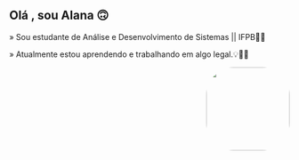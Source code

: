 ## Olá , sou Alana 🙃

 » Sou estudante de Análise e Desenvolvimento de Sistemas || IFPB👩‍💻
 
» Atualmente estou aprendendo e trabalhando em algo legal.💡🕵️‍♀️

 <img src=  "![img1](https://user-images.githubusercontent.com/86081104/142957833-12ae5e4c-1bb2-42b4-9077-e40ca28a331e.png)" align = "right" height = "150px" style = "border-radius: 50px">
